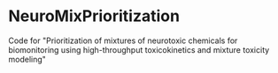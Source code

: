 # NeuroMixPrioritization
Code for "Prioritization of mixtures of neurotoxic chemicals for biomonitoring using high-throughput toxicokinetics and mixture toxicity modeling"
